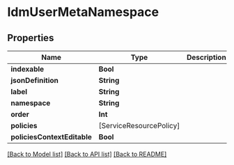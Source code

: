 # IdmUserMetaNamespace

## Properties
Name | Type | Description | Notes
------------ | ------------- | ------------- | -------------
**indexable** | **Bool** |  | [optional] 
**jsonDefinition** | **String** |  | [optional] 
**label** | **String** |  | [optional] 
**namespace** | **String** |  | [optional] 
**order** | **Int** |  | [optional] 
**policies** | [ServiceResourcePolicy] |  | [optional] 
**policiesContextEditable** | **Bool** |  | [optional] 

[[Back to Model list]](../README.md#documentation-for-models) [[Back to API list]](../README.md#documentation-for-api-endpoints) [[Back to README]](../README.md)


